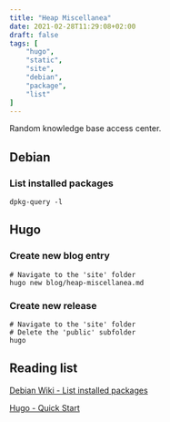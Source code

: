 ```yaml
---
title: "Heap Miscellanea"
date: 2021-02-28T11:29:08+02:00
draft: false
tags: [
    "hugo",
    "static",
    "site",
    "debian",
    "package",
    "list"
]
---
```


Random knowledge base access center.
<!--more-->

## Debian

### List installed packages

```mason
dpkg-query -l
```

## Hugo

### Create new blog entry

```mason
# Navigate to the 'site' folder
hugo new blog/heap-miscellanea.md
```

### Create new release
```mason
# Navigate to the 'site' folder
# Delete the 'public' subfolder
hugo
```

## Reading list

[Debian Wiki - List installed packages](https://wiki.debian.org/AptCLI#List_installed_packages)

[Hugo - Quick Start](https://gohugo.io/getting-started/quick-start/)

